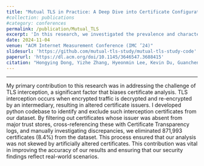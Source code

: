 ```yaml
---
title: "Mutual TLS in Practice: A Deep Dive into Certificate Configurations and Privacy Issues"
#collection: publications
#category: conferences
permalink: /publication/Mutual_TLS
excerpt: 'In this research, we investigated the prevalence and characteristics of mutual TLS connections, including the associated services and patterns of certificate usage. Specifically, by analyzing TLS connection logs collected from a large campus network over 23 months, we identified over 2.2 million unique server certificates and over 3.4 million unique client certificates used in over 1.2 billion mutual TLS connections. Using this data, we examined security concerns, non-standard behaviors in certificate sharing, and the privacy implications of sensitive information found in mutual TLS certificates.'
date: 2024-11-04 
venue: "ACM Internet Measurement Conference (IMC ’24)"
slidesurl: 'https://github.com/mutual-tls-study/mutual-tls-study-code'
paperurl: 'https://dl.acm.org/doi/10.1145/3646547.3688415'
citation: "Hongying Dong, Yizhe Zhang, Hyeonmin Lee, Kevin Du, Guancheng Tu, and Yixin Sun. Mutual TLS in Practice: A Deep Dive into Certificate Configurations and Privacy Issues. In Proceedings of the ACM Internet Measurement Conference, 2024 (IMC ’24)."
---
```

---
My primary contribution to this research was in addressing the challenge of TLS interception, a significant factor that biases certificate analysis. TLS interception occurs when encrypted traffic is decrypted and re-encrypted by an intermediary, resulting in altered certificate issuers. I developed python codebase to identify and exclude such interception certificates from our dataset. By filtering out certificates whose issuer was absent from major trust stores, cross-referencing these with Certificate Transparency logs, and manually investigating discrepancies, we eliminated 871,993 certificates (8.4%) from the dataset. This process ensured that our analysis was not skewed by artificially altered certificates. This contribution was vital in improving the accuracy of our results and ensuring that our security findings reflect real-world scenarios.

